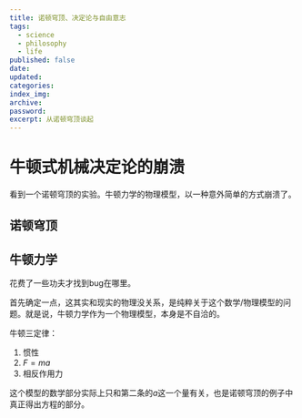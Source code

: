 ```yaml
---
title: 诺顿穹顶、决定论与自由意志
tags:
  - science
  - philosophy
  - life
published: false
date: 
updated: 
categories: 
index_img: 
archive: 
password: 
excerpt: 从诺顿穹顶谈起
---
```

# 牛顿式机械决定论的崩溃
看到一个诺顿穹顶的实验。牛顿力学的物理模型，以一种意外简单的方式崩溃了。

## 诺顿穹顶

## 牛顿力学
花费了一些功夫才找到bug在哪里。

首先确定一点，这其实和现实的物理没关系，是纯粹关于这个数学/物理模型的问题。就是说，牛顿力学作为一个物理模型，本身是不自洽的。

牛顿三定律：
1. 惯性
2. $F=ma$
3. 相反作用力

这个模型的数学部分实际上只和第二条的$a$这一个量有关，也是诺顿穹顶的例子中真正得出方程的部分。
